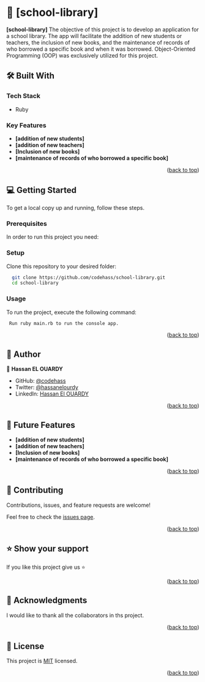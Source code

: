 # <a name="readme-top"></a>

<div align="center">
  <!-- You are encouraged to replace this logo with your own! Otherwise you can also remove it. -->
  <br/>

</div>

<!-- PROJECT DESCRIPTION -->

# 📖 [school-library] <a name="about-project"></a>

**[school-library]** The objective of this project is to develop an application for a school library. The app will facilitate the addition of new students or teachers, the inclusion of new books, and the maintenance of records of who borrowed a specific book and when it was borrowed. Object-Oriented Programming (OOP) was exclusively utilized for this project.

## 🛠 Built With <a name="built-with"></a>

### Tech Stack <a name="tech-stack"></a>

- Ruby

<!-- Features -->

### Key Features <a name="key-features"></a>

- **[addition of new students]**
- **[addition of new teachers]**
- **[Inclusion of new books]**
- **[maintenance of records of who borrowed a specific book]**

<p align="right">(<a href="#readme-top">back to top</a>)</p>

<!-- GETTING STARTED -->

## 💻 Getting Started <a name="getting-started"></a>

To get a local copy up and running, follow these steps.

### Prerequisites

In order to run this project you need:

### Setup

Clone this repository to your desired folder:

```sh
  git clone https://github.com/codehass/school-library.git
  cd school-library
```

### Usage

To run the project, execute the following command:

```sh
 Run ruby main.rb to run the console app.
```

<p align="right">(<a href="#readme-top">back to top</a>)</p>

<!-- AUTHORS -->

## 👥 Author <a name="authors"></a>

👤 **Hassan EL OUARDY**

- GitHub: [@codehass](https://github.com/codehass)
- Twitter: [@hassanelourdy](https://twitter.com/hassanelourdy)
- LinkedIn: [Hassan El OUARDY](https://www.linkedin.com/in/hassan-el-ouardy-360b99169/)

<p align="right">(<a href="#readme-top">back to top</a>)</p>

<!-- FUTURE FEATURES -->

## 🔭 Future Features <a name="future-features"></a>

- **[addition of new students]**
- **[addition of new teachers]**
- **[Inclusion of new books]**
- **[maintenance of records of who borrowed a specific book]**

<p align="right">(<a href="#readme-top">back to top</a>)</p>

<!-- CONTRIBUTING -->

## 🤝 Contributing <a name="contributing"></a>

Contributions, issues, and feature requests are welcome!

Feel free to check the [issues page](https://github.com/codehass/school-library/issues).

<p align="right">(<a href="#readme-top">back to top</a>)</p>

<!-- SUPPORT -->

## ⭐️ Show your support <a name="support"></a>

If you like this project give us ⭐

<p align="right">(<a href="#readme-top">back to top</a>)</p>

<!-- ACKNOWLEDGEMENTS -->

## 🙏 Acknowledgments <a name="acknowledgements"></a>

I would like to thank all the collaborators in ths project.

<p align="right">(<a href="#readme-top">back to top</a>)</p>

<!-- LICENSE -->

## 📝 License <a name="license"></a>

This project is [MIT](./MIT.md) licensed.

<p align="right">(<a href="#readme-top">back to top</a>)</p>
